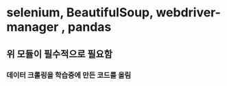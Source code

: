 # selenium, BeautifulSoup, webdriver-manager , pandas
## 위 모듈이 필수적으로 필요함
### 데이터 크롤링을 학습중에 만든 코드를 올림

